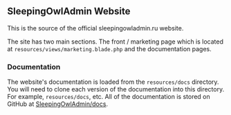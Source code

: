 ## SleepingOwlAdmin Website

This is the source of the official sleepingowladmin.ru website.

The site has two main sections. The front / marketing page which is located at `resources/views/marketing.blade.php` and the documentation pages.

### Documentation

The website's documentation is loaded from the `resources/docs` directory. You will need to clone each version of the documentation into this directory. For example, `resources/docs`, etc. All of the documentation is stored on GitHub at [SleepingOwlAdmin/docs](https://github.com/SleepingOwlAdmin/docs).
